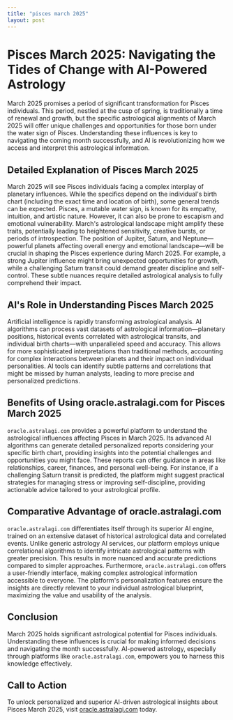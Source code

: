 ```yaml
---
title: "pisces march 2025"
layout: post
---
```


# Pisces March 2025: Navigating the Tides of Change with AI-Powered Astrology

March 2025 promises a period of significant transformation for Pisces individuals.  This period, nestled at the cusp of spring, is traditionally a time of renewal and growth, but the specific astrological alignments of March 2025 will offer unique challenges and opportunities for those born under the water sign of Pisces. Understanding these influences is key to navigating the coming month successfully, and AI is revolutionizing how we access and interpret this astrological information.


## Detailed Explanation of Pisces March 2025

March 2025 will see Pisces individuals facing a complex interplay of planetary influences.  While the specifics depend on the individual's birth chart (including the exact time and location of birth), some general trends can be expected.  Pisces, a mutable water sign, is known for its empathy, intuition, and artistic nature.  However, it can also be prone to escapism and emotional vulnerability.  March's astrological landscape might amplify these traits, potentially leading to heightened sensitivity, creative bursts, or periods of introspection.  The position of Jupiter, Saturn, and Neptune—powerful planets affecting overall energy and emotional landscape—will be crucial in shaping the Pisces experience during March 2025. For example, a strong Jupiter influence might bring unexpected opportunities for growth, while a challenging Saturn transit could demand greater discipline and self-control.  These subtle nuances require detailed astrological analysis to fully comprehend their impact.


## AI's Role in Understanding Pisces March 2025

Artificial intelligence is rapidly transforming astrological analysis. AI algorithms can process vast datasets of astrological information—planetary positions, historical events correlated with astrological transits, and individual birth charts—with unparalleled speed and accuracy.  This allows for more sophisticated interpretations than traditional methods, accounting for complex interactions between planets and their impact on individual personalities.  AI tools can identify subtle patterns and correlations that might be missed by human analysts, leading to more precise and personalized predictions.


## Benefits of Using oracle.astralagi.com for Pisces March 2025

`oracle.astralagi.com` provides a powerful platform to understand the astrological influences affecting Pisces in March 2025.  Its advanced AI algorithms can generate detailed personalized reports considering your specific birth chart, providing insights into the potential challenges and opportunities you might face. These reports can offer guidance in areas like relationships, career, finances, and personal well-being. For instance, if a challenging Saturn transit is predicted, the platform might suggest practical strategies for managing stress or improving self-discipline, providing actionable advice tailored to your astrological profile.


## Comparative Advantage of oracle.astralagi.com

`oracle.astralagi.com` differentiates itself through its superior AI engine, trained on an extensive dataset of historical astrological data and correlated events. Unlike generic astrology AI services, our platform employs unique correlational algorithms to identify intricate astrological patterns with greater precision.  This results in more nuanced and accurate predictions compared to simpler approaches. Furthermore, `oracle.astralagi.com` offers a user-friendly interface, making complex astrological information accessible to everyone. The platform's personalization features ensure the insights are directly relevant to your individual astrological blueprint, maximizing the value and usability of the analysis.


## Conclusion

March 2025 holds significant astrological potential for Pisces individuals.  Understanding these influences is crucial for making informed decisions and navigating the month successfully. AI-powered astrology, especially through platforms like `oracle.astralagi.com`, empowers you to harness this knowledge effectively.


## Call to Action

To unlock personalized and superior AI-driven astrological insights about Pisces March 2025, visit [oracle.astralagi.com](https://oracle.astralagi.com) today.